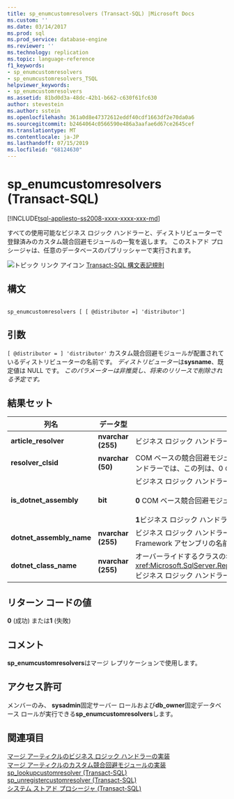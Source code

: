 ```yaml
---
title: sp_enumcustomresolvers (Transact-SQL) |Microsoft Docs
ms.custom: ''
ms.date: 03/14/2017
ms.prod: sql
ms.prod_service: database-engine
ms.reviewer: ''
ms.technology: replication
ms.topic: language-reference
f1_keywords:
- sp_enumcustomresolvers
- sp_enumcustomresolvers_TSQL
helpviewer_keywords:
- sp_enumcustomresolvers
ms.assetid: 81bd0d3a-48dc-42b1-b662-c630f61fc630
author: stevestein
ms.author: sstein
ms.openlocfilehash: 361a0d8e47372612eddf40cdf1663df2e70da0a6
ms.sourcegitcommit: b2464064c0566590e486a3aafae6d67ce2645cef
ms.translationtype: MT
ms.contentlocale: ja-JP
ms.lasthandoff: 07/15/2019
ms.locfileid: "68124630"
---
```

# <a name="sp_enumcustomresolvers-transact-sql"></a>sp_enumcustomresolvers (Transact-SQL)
[!INCLUDE[tsql-appliesto-ss2008-xxxx-xxxx-xxx-md](../../includes/tsql-appliesto-ss2008-xxxx-xxxx-xxx-md.md)]

  すべての使用可能なビジネス ロジック ハンドラーと、ディストリビューターで登録済みのカスタム競合回避モジュールの一覧を返します。 このストアド プロシージャは、任意のデータベースのパブリッシャーで実行されます。  
  
 ![トピック リンク アイコン](../../database-engine/configure-windows/media/topic-link.gif "トピック リンク アイコン") [Transact-SQL 構文表記規則](../../t-sql/language-elements/transact-sql-syntax-conventions-transact-sql.md)  
  
## <a name="syntax"></a>構文  
  
```  
  
sp_enumcustomresolvers [ [ @distributor =] 'distributor']  
```  
  
## <a name="arguments"></a>引数  
`[ @distributor = ] 'distributor'` カスタム競合回避モジュールが配置されているディストリビューターの名前です。 *ディストリビューター*は**sysname**、既定値は NULL です。 *このパラメーターは非推奨し、将来のリリースで削除される予定です。*  
  
## <a name="result-sets"></a>結果セット  
  
|列名|データ型|説明|  
|-----------------|---------------|-----------------|  
|**article_resolver**|**nvarchar (255)**|ビジネス ロジック ハンドラーまたは競合リゾルバーのフレンドリ名。|  
|**resolver_clsid**|**nvarchar (50)**|COM ベースの競合回避モジュールのクラス ID (CLSID) です。 ビジネス ロジック ハンドラーでは、この列は、0 の CLSID 値を返します。|  
|**is_dotnet_assembly**|**bit**|ビジネス ロジック ハンドラーに対する登録かどうかを示します。<br /><br /> **0** COM ベース競合回避モジュールを =<br /><br /> **1**ビジネス ロジック ハンドラーを =|  
|**dotnet_assembly_name**|**nvarchar (255)**|ビジネス ロジック ハンドラーを実装している [!INCLUDE[msCoName](../../includes/msconame-md.md)] .NET Framework アセンブリの名前です。|  
|**dotnet_class_name**|**nvarchar (255)**|オーバーライドするクラスの名前を指定<xref:Microsoft.SqlServer.Replication.BusinessLogicSupport.BusinessLogicModule>ビジネス ロジック ハンドラーを実装します。|  
  
## <a name="return-code-values"></a>リターン コードの値  
 **0** (成功) または**1** (失敗)  
  
## <a name="remarks"></a>コメント  
 **sp_enumcustomresolvers**はマージ レプリケーションで使用します。  
  
## <a name="permissions"></a>アクセス許可  
 メンバーのみ、 **sysadmin**固定サーバー ロールおよび**db_owner**固定データベース ロールが実行できる**sp_enumcustomresolvers**します。  
  
## <a name="see-also"></a>関連項目  
 [マージ アーティクルのビジネス ロジック ハンドラーの実装](../../relational-databases/replication/implement-a-business-logic-handler-for-a-merge-article.md)   
 [マージ アーティクルのカスタム競合回避モジュールの実装](../../relational-databases/replication/implement-a-custom-conflict-resolver-for-a-merge-article.md)   
 [sp_lookupcustomresolver &#40;Transact-SQL&#41;](../../relational-databases/system-stored-procedures/sp-lookupcustomresolver-transact-sql.md)   
 [sp_unregistercustomresolver &#40;Transact-SQL&#41;](../../relational-databases/system-stored-procedures/sp-unregistercustomresolver-transact-sql.md)   
 [システム ストアド プロシージャ &#40;Transact-SQL&#41;](../../relational-databases/system-stored-procedures/system-stored-procedures-transact-sql.md)  
  
  
